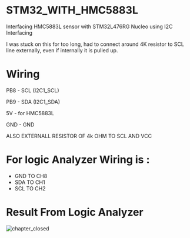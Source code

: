# STM32_WITH_HMC5883L
Interfacing HMC5883L sensor with STM32L476RG Nucleo using I2C Interfacing

I was stuck on this for too long, had to connect around 4K resistor to SCL line externally, even if internally it is pulled up.
#	Wiring


  PB8 - SCL (I2C1_SCL)
  
  PB9 - SDA (I2C1_SDA)
  
  5V - for HMC5883L
  
  GND - GND

  ALSO EXTERNALL RESISTOR OF 4k OHM TO SCL AND VCC


# For logic Analyzer Wiring is :

 * GND TO CH8
 * SDA TO CH1
 * SCL TO CH2

# Result From Logic Analyzer

![chapter_closed](https://github.com/abhisheeekkk/STM32_WITH_HMC5883L/assets/91733340/1cceeb0c-b5b2-4753-a853-91ec5dbf5aaa)
